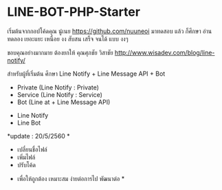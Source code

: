 # LINE-BOT-PHP-Starter

เริ่มต้นจากกอปโค้ดคุณ นู๋เนย https://github.com/nuuneoi
มาทดสอบ แล้ว ก็ศึกษา อ่าน ทดลอง เยอะแยะ
เหนื่อย งง สับสน เสร็จ จนได้ แบบ งงๆ

ขอบคุณอย่างมากมาย ต้องยกให้ คุณศุภชัย วิสาชัย
http://www.wisadev.com/blog/line-notify/

สำหรับผู้ที่เริ่มต้น ศึกษา Line Notify + Line Message API + Bot
- Private (Line Notify : Private)
- Service (Line Notify : Service)
- Bot (Line at + Line Message API)

* Line Notify
* Line Bot

*update : 20/5/2560 *
- เปลี่ยนชื่อไฟล์
- เพิ่มไฟล์ 
- ปรับโค้ด
* เพื่อให้ถูกต้อง เหมาะสม ง่ายต่อการไป พัฒนาต่อ *
